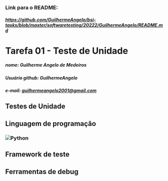 ### Link para o README:
##### <https://github.com/GuilhermeAngelo/bsi-tasks/blob/master/softwaretesting/20222/GuilhermeAngelo/README.md>

# Tarefa 01 - Teste de Unidade

##### nome: Guilherme Angelo de Medeiros 
##### Usuário github: GuilhermeAngelo 
##### e-mail: guilhermeangelo2001@gmail.com

## Testes de Unidade

## Linguagem de programação

### ![Python](https://s3.dualstack.us-east-2.amazonaws.com/pythondotorg-assets/media/community/logos/python-logo-only.png)

## Framework de teste

## Ferramentas de debug